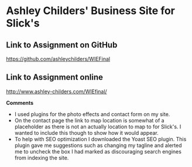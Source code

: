 # Ashley Childers' Business Site for Slick's

## Link to Assignment on GitHub
https://github.com/ashleychilders/WIEFinal

## Link to Assignment online
http://www.ashley-childers.com/WIEfinal/

**Comments**

- I used plugins for the photo effects and contact form on my site.
- On the contact page the link to map location is somewhat of a placeholder as there is not an actually location to map to for Slick's. I wanted to include this though to show how it would appear.
- To help with SEO optimization I downloaded the Yoast SEO plugin. This plugin gave me suggestions such as changing my tagline and alerted me to uncheck the box I had marked as discouraging search engines from indexing the site. 
